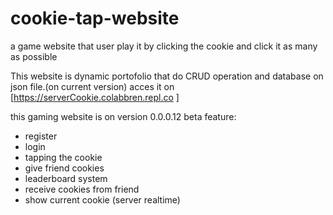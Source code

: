 # cookie-tap-website
a game website that user play it by clicking the cookie and click it as many as possible

This website is dynamic portofolio that do CRUD operation and database on json file.(on current version) 
acces it on [https://serverCookie.colabbren.repl.co ]

this gaming website is on version 0.0.0.12 beta
feature: 
- register
- login
- tapping the cookie
- give friend cookies
- leaderboard system
- receive cookies from friend
- show current cookie (server realtime)
